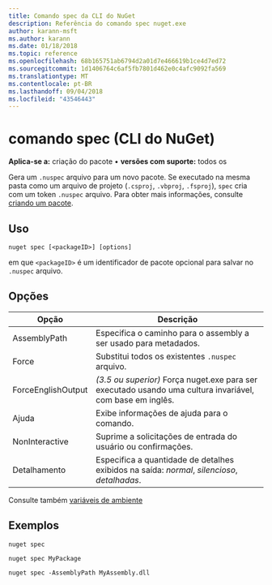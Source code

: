 ```yaml
---
title: Comando spec da CLI do NuGet
description: Referência do comando spec nuget.exe
author: karann-msft
ms.author: karann
ms.date: 01/18/2018
ms.topic: reference
ms.openlocfilehash: 68b165751ab6794d2a01d7e466619b1ce4d7ed72
ms.sourcegitcommit: 1d1406764c6af5fb7801d462e0c4afc9092fa569
ms.translationtype: MT
ms.contentlocale: pt-BR
ms.lasthandoff: 09/04/2018
ms.locfileid: "43546443"
---
```

# <a name="spec-command-nuget-cli"></a>comando spec (CLI do NuGet)

**Aplica-se a:** criação do pacote &bullet; **versões com suporte:** todos os

Gera um `.nuspec` arquivo para um novo pacote. Se executado na mesma pasta como um arquivo de projeto (`.csproj`, `.vbproj`, `.fsproj`), `spec` cria com um token `.nuspec` arquivo. Para obter mais informações, consulte [criando um pacote](../create-packages/creating-a-package.md).

## <a name="usage"></a>Uso

```cli
nuget spec [<packageID>] [options]
```

em que `<packageID>` é um identificador de pacote opcional para salvar no `.nuspec` arquivo.

## <a name="options"></a>Opções

| Opção | Descrição |
| --- | --- |
| AssemblyPath | Especifica o caminho para o assembly a ser usado para metadados. |
| Force | Substitui todos os existentes `.nuspec` arquivo. |
| ForceEnglishOutput | *(3.5 ou superior)*  Força nuget.exe para ser executado usando uma cultura invariável, com base em inglês. |
| Ajuda | Exibe informações de ajuda para o comando. |
| NonInteractive | Suprime a solicitações de entrada do usuário ou confirmações. |
| Detalhamento | Especifica a quantidade de detalhes exibidos na saída: *normal*, *silencioso*, *detalhadas*. |

Consulte também [variáveis de ambiente](cli-ref-environment-variables.md)

## <a name="examples"></a>Exemplos

```cli
nuget spec

nuget spec MyPackage

nuget spec -AssemblyPath MyAssembly.dll
```
